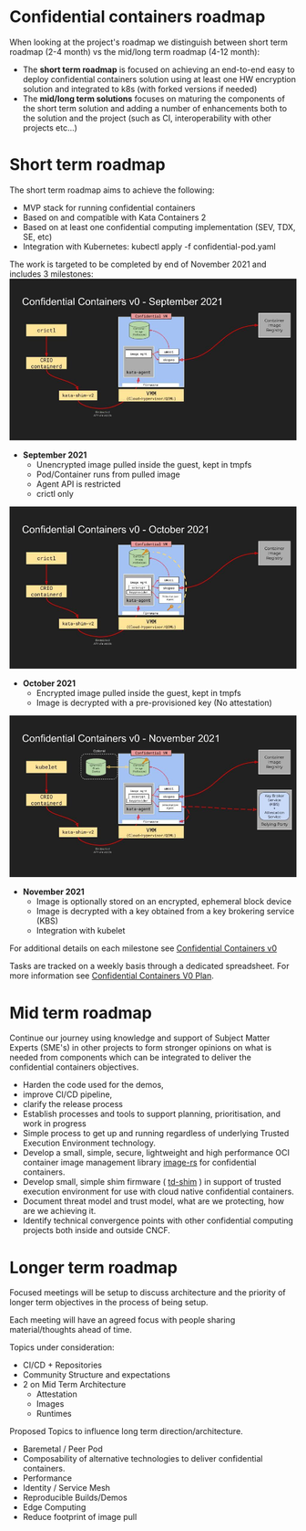 # Confidential containers roadmap
When looking at the project's roadmap we distinguish between short term roadmap (2-4 month) vs 
the mid/long term roadmap (4-12 month):
- The **short term roadmap** is focused on achieving an end-to-end easy to deploy confidential 
  containers solution using at 
least one HW encryption solution and integrated to k8s (with forked versions if needed)
- The **mid/long term solutions** focuses on maturing the components of the short term solution 
  and adding a number of 
enhancements both to the solution and the project (such as CI, interoperability with other 
  projects etc...)

# Short term roadmap
The short term roadmap aims to achieve the following:
- MVP stack for running confidential containers
- Based on and compatible with Kata Containers 2
- Based on at least one confidential computing implementation (SEV, TDX, SE, etc)
- Integration with Kubernetes: kubectl apply -f confidential-pod.yaml

The work is targeted to be completed by end of November 2021 and includes 3 milestones:
![September 2021](./images/RoadmapSept2021.jpg)
- **September 2021**
  - Unencrypted image pulled inside the guest, kept in tmpfs
  - Pod/Container runs from pulled image
  - Agent API is restricted
  - crictl only
  
![October 2021](./images/RoadmapOct2021.jpg)
- **October 2021**
  - Encrypted image pulled inside the guest, kept in tmpfs
  - Image is decrypted with a pre-provisioned key (No attestation)
  
![November 2021](./images/RoadmapNov2021.jpg)
- **November 2021**
  - Image is optionally stored on an encrypted, ephemeral block device
  - Image is decrypted with a key obtained from a key brokering service (KBS)
  - Integration with kubelet

For additional details on each milestone see [Confidential Containers v0](https://docs.google.com/presentation/d/1SIqLogbauLf6lG53cIBPMOFadRT23aXuTGC8q-Ernfw/edit#slide=id.p)

Tasks are tracked on a weekly basis through a dedicated spreadsheet. 
For more information see [Confidential Containers V0 Plan](https://docs.google.com/spreadsheets/d/1M_MijAutym4hMg8KtIye1jIDAUMUWsFCri9nq4dqGvA/edit#gid=0&fvid=1397558749).


# Mid term roadmap

Continue our journey using knowledge and support of Subject Matter Experts (SME's) in other 
projects to form stronger 
opinions on what is needed from components which can be integrated to deliver the confidential 
containers objectives.

- Harden the code used for the demos, 
- improve CI/CD pipeline, 
- clarify the release process
- Establish processes and tools to support planning, prioritisation, and work in progress
- Simple process to get up and running regardless of underlying Trusted Execution 
  Environment technology. 
- Develop a small, simple, secure, lightweight and high performance OCI container image 
  management library [image-rs](https://github.com/confidential-containers/image-rs) for 
  confidential containers.
- Develop small, simple shim firmware ( [td-shim](https://github.com/confidential-containers/td-shim) )
  in support of trusted execution environment for use with cloud native confidential containers.
- Document threat model and trust model, what are we protecting, how are we achieving it.
- Identify technical convergence points with other confidential computing projects both inside 
  and outside CNCF.

# Longer term roadmap

Focused meetings will be setup to discuss architecture and the priority of longer term objectives 
in the process of being setup.

Each meeting will have an agreed focus with people sharing material/thoughts ahead of time.

Topics under consideration:
- CI/CD + Repositories
- Community Structure and expectations
- 2 on Mid Term Architecture
	- Attestation 
	- Images
	- Runtimes  

Proposed Topics to influence long term direction/architecture.
- Baremetal / Peer Pod
- Composability of alternative technologies to deliver confidential containers.
- Performance 
- Identity / Service Mesh
- Reproducible Builds/Demos
- Edge Computing
- Reduce footprint of image pull

